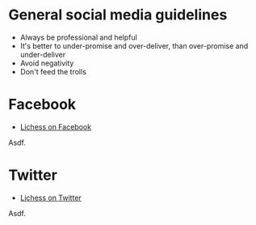 # General social media guidelines

* Always be professional and helpful
* It's better to under-promise and over-deliver, than over-promise and under-deliver
* Avoid negativity
* Don't feed the trolls

# Facebook

* [Lichess on Facebook](https://www.facebook.com/lichessdotorg/)

Asdf.


# Twitter

* [Lichess on Twitter](https://twitter.com/lichessorg)

Asdf.